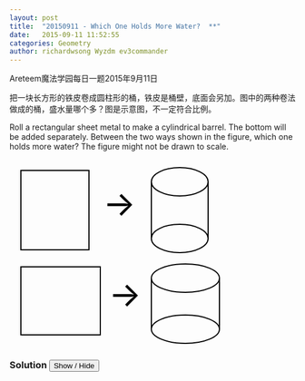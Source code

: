 ```yaml
---
layout: post
title:  "20150911 - Which One Holds More Water?  **"
date:   2015-09-11 11:52:55
categories: Geometry
author: richardwsong Wyzdm ev3commander
---
```



Areteem魔法学园每日一题2015年9月11日
<br>
<problem>
<p>	
把一块长方形的铁皮卷成圆柱形的桶，铁皮是桶壁，底面会另加。图中的两种卷法做成的桶，盛水量哪个多？图是示意图，不一定符合比例。
</P>
<p>
Roll a rectangular sheet metal to make a cylindrical barrel. The bottom will be added separately. Between the two ways shown in the figure, which one holds more water? The figure might not be drawn to scale.
</p>
<svg width="380" height="330" style="fill:transparent">
  <ellipse cx="300" cy="40" rx="50" ry="25" style="fill:transparent;stroke-width:2;stroke:black;" />
  <ellipse cx="300" cy="140" rx="50" ry="25" style="fill:transparent;stroke-width:2;stroke:black;" />
  <line x1="250" y1="40" x2="250" y2="140" style="stroke:rgb(0,0,0);stroke-width:2" />
  <line x1="350" y1="40" x2="350" y2="140" style="stroke:rgb(0,0,0);stroke-width:2" /> n
  <ellipse cx="310" cy="210" rx="60" ry="25" style="fill:transparent;stroke-width:2;stroke:black;" />
  <ellipse cx="310" cy="300" rx="60" ry="25" style="fill:transparent;stroke-width:2;stroke:black;" />
  <line x1="250" y1="210" x2="250" y2="300" style="stroke:rgb(0,0,0);stroke-width:2" />
  <line x1="370" y1="210" x2="370" y2="300" style="stroke:rgb(0,0,0);stroke-width:2" /> n
  <rect x="20" y="20" width="120" height="140" style="fill:transparent;stroke:black;stroke-width:2" />
  <rect x="20" y="190" width="140" height="120" style="fill:transparent;stroke:black;stroke-width:2" />
  <text x="165" y="100" style="font-size:60px;fill:black;">→</text>  
  <text x="175" y="260" style="font-size:60px;fill:black;">→</text>
</svg>
</problem>



### Solution <button>Show / Hide</button>


<solution>


</solution>



